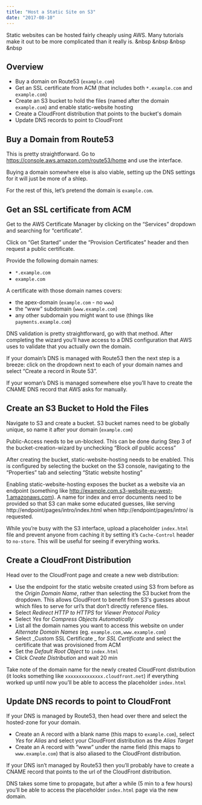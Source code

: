 ```yaml
---
title: "Host a Static Site on S3"
date: "2017-08-10"
---
```


Static websites can be hosted fairly cheaply using AWS. Many tutorials make it out to be more complicated than it really is. &nbsp &nbsp &nbsp &nbsp

## Overview
* Buy a domain on Route53 (`example.com`)
* Get an SSL certificate from ACM (that includes both `*.example.com` and `example.com`)
* Create an S3 bucket to hold the files (named after the domain `example.com`) and enable static-website hosting
* Create a CloudFront distribution that points to the bucket's domain
* Update DNS records to point to CloudFront

## Buy a Domain from Route53
This is pretty straightforward. Go to https://console.aws.amazon.com/route53/home and use the interface.

Buying a domain somewhere else is also viable, setting up the DNS settings for it will just be more of a shlep.

For the rest of this, let’s pretend the domain is `example.com`.

## Get an SSL certificate from ACM
Get to the AWS Certificate Manager by clicking on the “Services” dropdown and searching for “certificate”.

Click on “Get Started” under the “Provision Certificates” header and then request a public certificate.

Provide the following domain names:
- `*.example.com`
- `example.com`

A certificate with those domain names covers:
-  the apex-domain (`example.com` - no `www`)
- the “www” subdomain (`www.example.com`)
- any other subdomain you might want to use (things like `payments.example.com`)

DNS validation is pretty straightforward, go with that method. After completing the wizard you’ll have access to a DNS configuration that AWS uses to validate that you actually own the domain.

If your domain’s DNS is managed with Route53 then the next step is a breeze: click on the dropdown next to each of your domain names and select “Create a record in Route 53”.

If your woman’s DNS is managed somewhere else you’ll have to create the CNAME DNS record that AWS asks for manually.

## Create an S3 Bucket to Hold the Files
Navigate to S3 and create a bucket. S3 bucket names need to be globally unique, so name it after your domain (`example.com`)

Public-Access needs to be un-blocked. This can be done during Step 3 of the bucket-creation-wizard by unchecking “Block _all_ public access”

After creating the bucket, static-website-hosting needs to be enabled. This is configured by selecting the bucket on the S3 console, navigating to the “Properties” tab and selecting “Static website hosting”

 Enabling static-website-hosting exposes the bucket as a website via an endpoint (something like http://example.com.s3-website-eu-west-1.amazonaws.com). A name for index and error documents need to be provided so that S3 can make some educated guesses, like serving http://endpoint/pages/intro/index.html when http://endpoint/pages/intro/ is requested.

While you’re busy with the S3 interface, upload a placeholder `index.html` file and prevent anyone from caching it by setting it’s `Cache-Control` header to `no-store`. This will be useful for seeing if everything works.

## Create a CloudFront Distribution
Head over to the CloudFront page and create a new  web distribution:
- Use the endpoint for the static website created using S3 from before as the _Origin Domain Name_, rather than selecting the S3 bucket from the dropdown. This allows CloudFront to benefit from S3's guesses about which files to serve for url’s that don’t directly reference files.
- Select _Redirect HTTP to HTTPS_ for _Viewer Protocol Policy_
- Select _Yes_ for _Compress Objects Automatically_
- List all the domain names you want to access this website on under _Alternate Domain Names_ (eg. `example.com,www.example.com`)
- Select _Custom SSL Certificate _ for _SSL Certificate_ and select the certificate that was provisioned from ACM
- Set the _Default Root Object_ to `index.html`
- Click _Create Distribution_ and wait 20 min

Take note of the domain name for the newly created CloudFront distribution (it looks something like `xxxxxxxxxxxxxx.cloudfront.net`) if everything worked up until now you’ll be able to access the placeholder `index.html`

## Update DNS records to point to CloudFront
If your DNS is managed by Route53, then head over there and select the hosted-zone for your domain.
- Create an A record with a blank name (this maps to  `example.com`), select _Yes_ for _Alias_ and select your CloudFront distribution as the _Alias Target_
- Create an A record with “www” under the name field (this maps to `www.example.com`) that is also aliased to the CloudFront distribution.

If your DNS isn’t managed by Route53 then you’ll probably have to create a CNAME record that points to the url of the CloudFront distribution.

DNS takes some time to propagate, but after a while (5 min to a few hours) you’ll be able to access the placeholder `index.html` page via the new domain.

